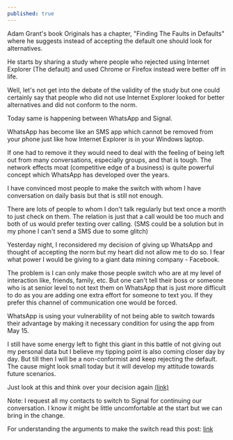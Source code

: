 ```yaml
---
published: true
---
```

Adam Grant's book Originals has a chapter, "Finding The Faults in Defaults" where he suggests instead of accepting the default one should look for alternatives.

He starts by sharing a study where people who rejected using Internet Explorer (The default) and used Chrome or Firefox instead were better off in life.

Well, let's not get into the debate of the validity of the study but one could certainly say that people who did not use Internet Explorer looked for better alternatives and did not conform to the norm.

Today same is happening between WhatsApp and Signal.

WhatsApp has become like an SMS app which cannot be removed from your phone just like how Internet Explorer is in your Windows laptop.

If one had to remove it they would need to deal with the feeling of being left out from many conversations, especially groups, and that is tough. The network effects moat (competitive edge of a business) is quite powerful concept which WhatsApp has developed over the years.

I have convinced most people to make the switch with whom I have conversation on daily basis but that is still not enough.

There are lots of people to whom I don't talk regularly but text once a month to just check on them. The relation is just that a call would be too much and both of us would prefer texting over calling. (SMS could be a solution but in my phone I can't send a SMS due to some glitch)

Yesterday night, I reconsidered my decision of giving up WhatsApp and thought of accepting the norm but my heart did not allow me to do so. I fear what power I would be giving to a giant data mining company - Facebook.

The problem is I can only make those people switch who are at my level of interaction like, friends, family, etc. But one can't tell their boss or someone who is at senior level to not text them on WhatsApp that is just more difficult to do as you are adding one extra effort for someone to text you. If they prefer this channel of communication one would be forced.

WhatsApp is using your vulnerability of not being able to switch towards their advantage by making it necessary condition for using the app from May 15.

I still have some energy left to fight this giant in this battle of not giving out my personal data but I believe my tipping point is also coming closer day by day. But till then I will be a non-conformist and keep rejecting the default. The cause might look small today but it will develop my attitude towards future scenarios.

Just look at this and think over your decision again [(link)](https://www.forbes.com/sites/zakdoffman/2021/01/09/stop-using-whatsapp-after-facebook-apple-imessage-and-signal-privacy-backlash/?sh=615687c76cf5)

Note: I request all my contacts to switch to Signal for continuing our conversation. I know it might be little uncomfortable at the start but we can bring in the change.

For understanding the arguments to make the switch read this post: [link](https://arjunbadola.github.io/Why-Signal-Over-WhatsApp/)
